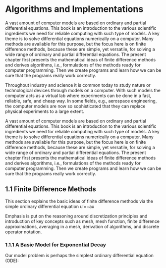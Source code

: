 # Algorithms and Implementations

A vast amount of computer models are based on ordinary and partial differential equations. This book is an introduction to the various scientific ingredients we need for reliable computing with such type of models. A key theme is to solve differential equations numerically on a computer. Many methods are available for this purpose, but the focus here is on finite difference methods, because these are simple, yet versatile, for solving a wide range of ordinary and partial differential equations. The present chapter first presents the mathematical ideas of finite difference methods and derives algorithms, i.e., formulations of the methods ready for computer programming. Then we create programs and learn how we can be sure that the programs really work correctly.

Throughout industry and science it is common today to study nature or technological devices through models on a computer. With such models the computer acts as a virtual lab where experiments can be done in a fast, reliable, safe, and cheap way. In some fields, e.g., aerospace engineering, the computer models are now so sophisticated that they can replace physical experiments to a large extent.

A vast amount of computer models are based on ordinary and partial differential equations. This book is an introduction to the various scientific ingredients we need for reliable computing with such type of models. A key theme is to solve differential equations numerically on a computer. Many methods are available for this purpose, but the focus here is on finite difference methods, because these are simple, yet versatile, for solving a wide range of ordinary and partial differential equations. The present chapter first presents the mathematical ideas of finite difference methods and derives algorithms, i.e., formulations of the methods ready for computer programming. Then we create programs and learn how we can be sure that the programs really work correctly.


## 1.1 Finite Difference Methods

This section explains the basic ideas of finite difference methods via the simple ordinary differential equation u′=−au

Emphasis is put on the reasoning around discretization principles and introduction of key concepts such as mesh, mesh function, finite difference approximations, averaging in a mesh, derivation of algorithms, and discrete operator notation.

### 1.1.1 A Basic Model for Exponential Decay
Our model problem is perhaps the simplest ordinary differential equation (ODE): 
